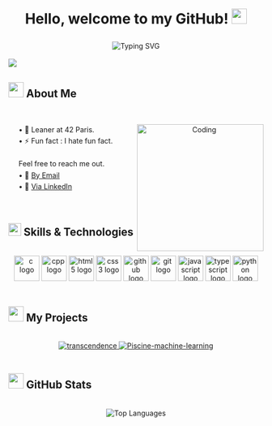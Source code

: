 # <p align="center"> Hello, welcome to my GitHub! <img src="https://media.giphy.com/media/hvRJCLFzcasrR4ia7z/giphy.gif" width="30px"></p> 

<div align="center">
  <img src="https://readme-typing-svg.herokuapp.com?font=Fira+Code&pause=1000&color=F7F7F7&center=true&vCenter=true&width=435&lines=Tech+Enthusiast;Continuous+Learner" alt="Typing SVG" />
</div>
</br>
<img src="https://user-images.githubusercontent.com/73097560/115834477-dbab4500-a447-11eb-908a-139a6edaec5c.gif">

## <img src="https://github.com/7oSkaaa/7oSkaaa/raw/main/Images/about_me.gif?raw=true" width="30"> About Me
</br>

<div align="center">
  <img align="right" alt="Coding" width="250" src="https://github.com/7oSkaaa/7oSkaaa/blob/main/Images/Software_Tools.gif">
  
  <p align="left" style="margin-left: 20px; line-height: 1.6;">
    • 🔭 Leaner at 42 Paris.</br>
    • ⚡ Fun fact : I hate fun fact.</br></br>
    Feel free to reach me out.</br>
    • 📧 <a href="mailto:dasindres@gmail.com">By Email</a></br>
    • 👔 <a href="www.linkedin.com/in/diego-sindres/">Via LinkedIn</a></br>
  </p>
</div>
</br>

## <img src="https://media2.giphy.com/media/QssGEmpkyEOhBCb7e1/giphy.gif?cid=ecf05e47a0n3gi1bfqntqmob8g9aid1oyj2wr3ds3mg700bl&rid=giphy.gif" width="25"> Skills & Technologies
</br>

<div align="center">
  <img src="https://cdn.jsdelivr.net/gh/devicons/devicon/icons/c/c-original.svg" height="50" width="50" alt="c logo" />
 <img src="https://cdn.jsdelivr.net/gh/devicons/devicon/icons/cplusplus/cplusplus-original.svg" height="50" width="50" alt="cpp logo" />
  <img src="https://cdn.jsdelivr.net/gh/devicons/devicon/icons/html5/html5-original.svg" height="50" width="50" alt="html5 logo" />
  <img src="https://cdn.jsdelivr.net/gh/devicons/devicon/icons/css3/css3-original.svg" height="50" width="50" alt="css3 logo" />
  <img src="https://cdn.jsdelivr.net/gh/devicons/devicon/icons/github/github-original.svg" height="50" width="50" alt="github logo" />
  <img src="https://cdn.jsdelivr.net/gh/devicons/devicon/icons/git/git-original.svg" height="50" width="50" alt="git logo" />
  <img src="https://cdn.jsdelivr.net/gh/devicons/devicon/icons/javascript/javascript-original.svg" height="50" width="50" alt="javascript logo" />  
  <img src="https://cdn.jsdelivr.net/gh/devicons/devicon/icons/typescript/typescript-original.svg" height="50" width="50" alt="typescript logo" />
  <img src="https://cdn.jsdelivr.net/gh/devicons/devicon/icons/python/python-original.svg" height="50" width="50" alt="python logo" />
  
</div>
</br>

## <img src="https://media.giphy.com/media/iY8CRBdQXODJSCERIr/giphy.gif" width="30"> My Projects
</br>

<div align="center">
  <a href="https://github.com/Diegosdrs/transcendence">
    <img src="https://github-readme-stats.vercel.app/api/pin/?username=Diegosdrs&repo=transcendence&theme=radical" alt="transcendence" />
  </a>
  <a href="https://github.com/Diegosdrs/Piscine-machine-learning">
    <img src="https://github-readme-stats.vercel.app/api/pin/?username=Diegosdrs&repo=Piscine-machine-learning&theme=radical" alt="Piscine-machine-learning" />
  </a>
</div>
</br>

## <img src="https://media.giphy.com/media/cj87CxfRtrUifF3Ryk/giphy.gif" width="30"> GitHub Stats
</br>

<div align="center">
  <img src="https://github-readme-stats.vercel.app/api/top-langs/?username=Diegosdrs&theme=radical" alt="Top Languages"/>
</div>
